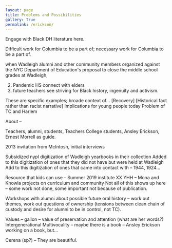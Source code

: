 ```yaml
---
layout: page
title: Problems and Possibilities
gallery: True
permalink: /erickson/
---
```


Engage with Black DH literature here. 

Difficult work for Columbia to be a part of; necessary work for Columbia to be a part of. 


when Wadleigh alumni and other community members organized against the NYC Department of Education's proposal to close the middle school grades at Wadleigh,





2) Pandemic HS connect with elders 
3) future teachers see striving for Black history, ingenuity and activism. 

These are specific examples; broade context of... 
[Recovery]
[Historical fact rather than racist narrative]
Implications for young people today 
Problem of TC and Harlem 

About – 

Teachers, alumni, students, Teachers College students, Ansley Erickson, Ernest Morrell as guide. 


2013 invitation from McIntosh, initial interviews 



Subsidized nypl digitization of Wadleigh yearbooks in their collection 
Added to this digitization of ones that they did not have but were held at Wadleigh 
Add to this digitization of ones that came into contact with – 1944, 1924… 

Resource that kids can use – 
Summer 2019 institute 
XX YHH – Mona and Khowla projects on curriculum and community 
Not all of this shows up here – some work not done, some important not because of publication. 



Workshops with alumni about possible future oral history – work out themes, work out questions of ownership (tensions between clean chain of custody and desire for alumni to be in control, not TC). 


Values – gallon – value of preservation and attention (what are her words?) 
Intergenerational 
Multivocality – maybe there is a book – Ansley Erickson working on a book, but… 



Cerena (sp?) – They are beautiful. 



